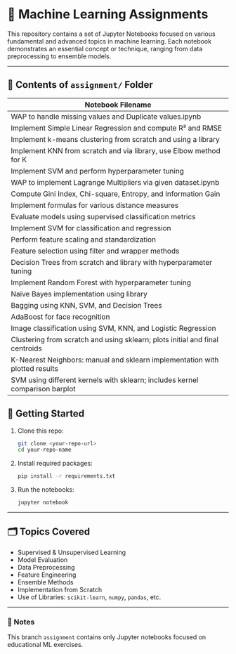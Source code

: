 # 🧠 Machine Learning Assignments

This repository contains a set of Jupyter Notebooks focused on various fundamental and advanced topics in machine learning. Each notebook demonstrates an essential concept or technique, ranging from data preprocessing to ensemble models.

---

## 📂 Contents of `assignment/` Folder

| Notebook Filename                  |
|-------------------------------------------------|
| WAP to handle missing values and Duplicate values.ipynb |
| Implement Simple Linear Regression and compute R² and RMSE |
| Implement k-means clustering from scratch and using a library |
| Implement KNN from scratch and via library, use Elbow method for K |
| Implement SVM and perform hyperparameter tuning |
| WAP to implement Lagrange Multipliers via given dataset.ipynb |
| Compute Gini Index, Chi-square, Entropy, and Information Gain |
| Implement formulas for various distance measures |
| Evaluate models using supervised classification metrics |
| Implement SVM for classification and regression |
| Perform feature scaling and standardization |
| Feature selection using filter and wrapper methods |
| Decision Trees from scratch and library with hyperparameter tuning |
| Implement Random Forest with hyperparameter tuning |
| Naïve Bayes implementation using library |
| Bagging using KNN, SVM, and Decision Trees |
| AdaBoost for face recognition |
| Image classification using SVM, KNN, and Logistic Regression |
| Clustering from scratch and using sklearn; plots initial and final centroids |
| K-Nearest Neighbors: manual and sklearn implementation with plotted results |
| SVM using different kernels with sklearn; includes kernel comparison barplot |


## 🔧 Getting Started

1. Clone this repo:
   ```bash
   git clone <your-repo-url>
   cd your-repo-name
   ```

2. Install required packages:
   ```bash
   pip install -r requirements.txt
   ```

3. Run the notebooks:
   ```bash
   jupyter notebook
   ```

---

## 🗂 Topics Covered

- Supervised & Unsupervised Learning
- Model Evaluation
- Data Preprocessing
- Feature Engineering
- Ensemble Methods
- Implementation from Scratch
- Use of Libraries: `scikit-learn`, `numpy`, `pandas`, etc.

---

### 📌 Notes

This branch `assignment` contains only Jupyter notebooks focused on educational ML exercises.
